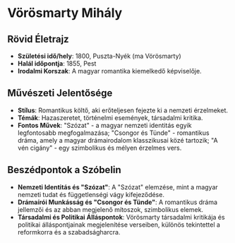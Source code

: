 # Vörösmarty Mihály

## Rövid Életrajz
- **Születési idő/hely**: 1800, Puszta-Nyék (ma Vörösmarty)
- **Halál időpontja**: 1855, Pest
- **Irodalmi Korszak**: A magyar romantika kiemelkedő képviselője.

## Művészeti Jelentősége
- **Stílus**: Romantikus költő, aki erőteljesen fejezte ki a nemzeti érzelmeket.
- **Témák**: Hazaszeretet, történelmi események, társadalmi kritika.
- **Fontos Művek**: "Szózat" - a magyar nemzeti identitás egyik legfontosabb megfogalmazása; "Csongor és Tünde" - romantikus dráma, amely a magyar drámairodalom klasszikusai közé tartozik; "A vén cigány" - egy szimbolikus és mélyen érzelmes vers.

## Beszédpontok a Szóbelin
- **Nemzeti Identitás és "Szózat"**: A "Szózat" elemzése, mint a magyar nemzeti tudat és függetlenségi vágy kifejeződése.
- **Drámaírói Munkásság és "Csongor és Tünde"**: A romantikus dráma jellemzői és az abban megjelenő mítoszok, szimbolikus elemek.
- **Társadalmi és Politikai Álláspontok**: Vörösmarty társadalmi kritikája és politikai álláspontjainak megjelenítése verseiben, különös tekintettel a reformkorra és a szabadságharcra.
